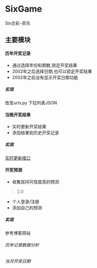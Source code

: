 # SixGame
Six合彩-资讯

## 主要模块

#### 历年开奖记录

- 通过选择年份和期数,锁定开奖结果
- 2002年之后选择日期,也可以锁定开奖结果
- 2002年之前没有显示开奖日期功能

##### 实现

改变urls.py
下拉列表JSON 

#### 当晚开奖结果
- 实时更新开奖结果
- 添加结果到历史开奖记录

##### 实现

[实时更新接口](http://111kj.cc/bm/bmjg.js) 

#### 开奖预测
- 收集民间可信度高的预测

> 2.0
- 个人登录/注册
- 添加自己的预测

##### 实现

参考博客网站

###### 历年记录数据分析

###### 当月开奖日期



